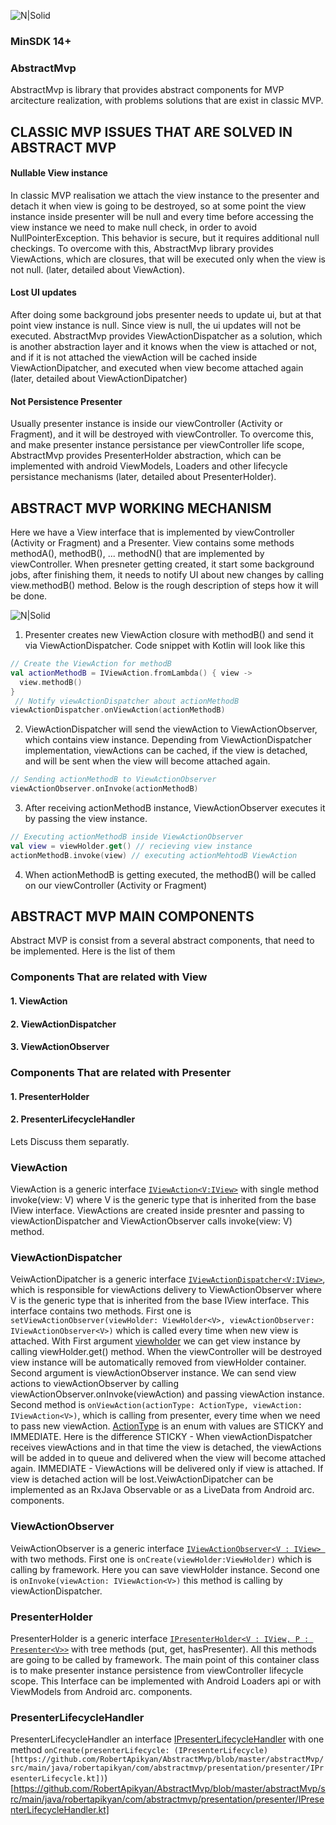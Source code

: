 ![N|Solid](https://github.com/RobertApikyan/AbstractMvp/blob/master/intro/cover.png?raw=true)

### MinSDK 14+

### AbstractMvp

AbstractMvp is library that provides abstract components for MVP arcitecture realization, with problems solutions that are exist in classic MVP. 

## CLASSIC MVP ISSUES THAT ARE SOLVED IN ABSTRACT MVP 

#### Nullable View instance
In classic MVP realisation we attach the view instance to the presenter and detach it when view is going to be destroyed, so at some point the view instance inside presenter will be null and every time before accessing the view instance we need to make null check, in order to avoid NullPointerException. This behavior is secure, but it requires additional null checkings. To overcome with this, AbstractMvp library provides ViewActions, which are closures, that will be executed only when the view is not null. (later, detailed about ViewAction).

#### Lost UI updates
After doing some background jobs presenter needs to update ui, but at that point view instance is null. Since view is null, the ui updates will not be executed. AbstractMvp provides ViewActionDispatcher as a solution, which is another abstraction layer and it knows when the view is attached or not, and if it is not attached the viewAction will be cached inside ViewActionDipatcher, and executed when view become attached again (later, detailed about ViewActionDipatcher)

#### Not Persistence Presenter
Usually presenter instance is inside our viewController (Activity or Fragment), and it will be destroyed with viewController. To overcome this, and make presenter instance persistance per viewController life scope, AbstractMvp provides PresenterHolder abstraction, which can be implemented with android ViewModels, Loaders and other lifecycle persistance mechanisms (later, detailed about PresenterHolder).

## ABSTRACT MVP WORKING MECHANISM 

Here we have a View interface that is implemented by viewController (Activity or Fragment) and a Presenter. View contains some methods methodA(), methodB(), ... methodN() that are implemented by viewController. When presneter getting created, it start some background jobs, after finishing them, it needs to notify UI about new changes by calling view.methodB() method. Below is the rough description of steps how it will be done. 

![N|Solid](https://github.com/RobertApikyan/AbstractMvp/blob/master/intro/structure.png?raw=true)

1. Presenter creates new ViewAction closure with methodB() and send it via ViewActionDispatcher. Code snippet with Kotlin will look like this
```kotlin
// Create the ViewAction for methodB
val actionMethodB = IViewAction.fromLambda() { view ->
  view.methodB()
}
 // Notify viewActionDispatcher about actionMethodB
viewActionDispatcher.onViewAction(actionMethodB)
```
2. ViewActionDispatcher will send the viewAction to ViewActionObserver, which contains view instance. Depending from ViewActionDispatcher implementation, viewActions can be cached, if the view is detached, and will be sent when the view will become attached again.
```kotlin 
// Sending actionMethodB to ViewActionObserver 
viewActionObserver.onInvoke(actionMethodB)
```
3. After receiving actionMethodB instance, ViewActionObserver executes it by passing the view instance. 
```kotlin
// Executing actionMethodB inside ViewActionObserver
val view = viewHolder.get() // recieving view instance
actionMethodB.invoke(view) // executing actionMehtodB ViewAction
```
4. When actionMethodB is getting executed, the methodB() will be called on our viewController (Activity or Fragment)

## ABSTRACT MVP MAIN COMPONENTS 
Abstract MVP is consist from a several abstract components, that need to be implemented. Here is the list of them

### Components That are related with View
#### 1. ViewAction
#### 2. ViewActionDispatcher
#### 3. ViewActionObserver
### Components That are related with Presenter
#### 1. PresenterHolder
#### 2. PresenterLifecycleHandler

Lets Discuss them separatly.

### ViewAction

ViewAction is a generic interface [```IViewAction<V:IView>```](https://github.com/RobertApikyan/AbstractMvp/blob/master/abstractMvp/src/main/java/robertapikyan/com/abstractmvp/presentation/view/IViewAction.kt) with single method invoke(view: V) where V is the generic type that is inherited from the base IView interface. ViewActions are created inside presnter and passing to viewActionDispatcher and ViewActionObserver calls invoke(view: V) method.


### ViewActionDispatcher

VeiwActionDipatcher is a generic interface [```IViewActionDispatcher<V:IView>```](https://github.com/RobertApikyan/AbstractMvp/blob/master/abstractMvp/src/main/java/robertapikyan/com/abstractmvp/presentation/view/IViewActionDispatcher.kt), which is responsible for viewActions delivery to ViewActionObserver where V is the generic type that is inherited from the base IView interface. This interface contains two methods. 
First one is ``` setViewActionObserver(viewHolder: ViewHolder<V>, viewActionObserver: IViewActionObserver<V>) ``` which is called every time when new view is attached. With First argument [viewholder](https://github.com/RobertApikyan/AbstractMvp/blob/master/abstractMvp/src/main/java/robertapikyan/com/abstractmvp/presentation/view/ViewHolder.kt) we can get view instance by calling viewHolder.get() method. When the viewController will be destroyed view instance will be automatically removed from viewHolder container. Second argument is viewActionObserver instance. We can send view actions to viewActionObserver by calling viewActionObserver.onInvoke(viewAction) and passing viewAction instance.
Second method is ``` onViewAction(actionType: ActionType, viewAction: IViewAction<V>) ```, which is calling from presenter, every time when we need to pass new viewAction. [ActionType](https://github.com/RobertApikyan/AbstractMvp/blob/master/abstractMvp/src/main/java/robertapikyan/com/abstractmvp/presentation/view/ActionType.kt) is an enum with values are STICKY and IMMEDIATE. Here is the difference 
STICKY - When viewActionDispatcher receives viewActions and in that time the view is detached, the viewActions will be added in to queue and delivered when the view will become attached again.
IMMEDIATE - ViewActions will be delivered only if view is attached. If view is detached action will be lost.VeiwActionDipatcher can be implemented as an RxJava Observable or as a LiveData from Android arc. components.


### ViewActionObserver

VeiwActionObserver is a generic interface [```IViewActionObserver<V : IView> ```](https://github.com/RobertApikyan/AbstractMvp/blob/master/abstractMvp/src/main/java/robertapikyan/com/abstractmvp/presentation/view/IViewActionObserver.kt) with two methods. 
First one is ```onCreate(viewHolder:ViewHolder)``` which is calling by framework. Here you can save viewHolder instance.
Second one is ```onInvoke(viewAction: IViewAction<V>)``` this method is calling by viewActionDispatcher.


### PresenterHolder

PresenterHolder is a generic interface [```IPresenterHolder<V : IView, P : Presenter<V>>```](https://github.com/RobertApikyan/AbstractMvp/blob/master/abstractMvp/src/main/java/robertapikyan/com/abstractmvp/presentation/presenter/IPresenterHolder.kt) with tree methods (put, get, hasPresenter). All this methods are going to be called by framework. The main point of this container class is to make presenter instance persistence from viewController lifecycle scope. This Interface can be implemented with Android Loaders api or with ViewModels from Android arc. components.

### PresenterLifecycleHandler

PresenterLifecycleHandler an interface [IPresenterLifecycleHandler](https://github.com/RobertApikyan/AbstractMvp/blob/master/abstractMvp/src/main/java/robertapikyan/com/abstractmvp/presentation/presenter/IPresenterLifecycleHandler.kt) with one method ```onCreate(presenterLifecycle: (IPresenterLifecycle)[https://github.com/RobertApikyan/AbstractMvp/blob/master/abstractMvp/src/main/java/robertapikyan/com/abstractmvp/presentation/presenter/IPresenterLifecycle.kt])```)[https://github.com/RobertApikyan/AbstractMvp/blob/master/abstractMvp/src/main/java/robertapikyan/com/abstractmvp/presentation/presenter/IPresenterLifecycleHandler.kt]










